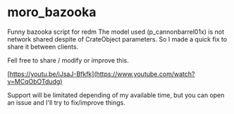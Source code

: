# moro_bazooka
Funny bazooka script for redm
The model used (p_cannonbarrel01x) is not network shared despite of CrateObject parameters.
So I made a quick fix to share it between clients.

Fell free to share / modify or improve this.

[https://youtu.be/iJsaJ-Bfkfk](https://www.youtube.com/watch?v=MCqObOTdudg)

Support will be limitated depending of my available time, but you can open an issue and I'll try to fix/improve things.
